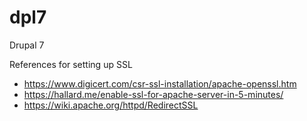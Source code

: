 # dpl7
Drupal 7

References for setting up SSL

- https://www.digicert.com/csr-ssl-installation/apache-openssl.htm
- https://hallard.me/enable-ssl-for-apache-server-in-5-minutes/
- https://wiki.apache.org/httpd/RedirectSSL
